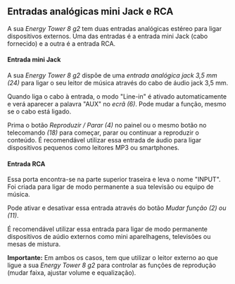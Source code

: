 ## Entradas analógicas mini Jack e RCA

A sua *Energy Tower 8 g2* tem duas entradas analógicas estéreo para ligar dispositivos externos. Uma das entradas é a entrada mini Jack (cabo fornecido) e a outra é a entrada RCA. 

#### Entrada mini Jack
A sua *Energy Tower 8 g2* dispõe de uma *entrada analógica jack 3,5 mm (24)* para ligar o seu leitor de música através do cabo de áudio jack 3,5 mm.

Quando liga o cabo à entrada, o modo "Line-in" é ativado automaticamente e verá aparecer a palavra "AUX" no *ecrã (6)*. Pode mudar a função, mesmo se o cabo está ligado.

Prima o botão *Reproduzir / Parar (4)* no painel ou o mesmo botão no telecomando *(18)* para começar, parar ou continuar a reproduzir o conteúdo.
É recomendável utilizar essa entrada de áudio para ligar dispositivos pequenos como leitores MP3 ou smartphones. 

#### Entrada RCA
Essa porta encontra-se na parte superior traseira e leva o nome "INPUT". Foi criada para ligar de modo permanente a sua televisão ou equipo de música. 

Pode ativar e desativar essa entrada através do botão *Mudar função (2) ou (11)*.

É recomendável utilizar essa entrada para ligar de modo permanente dispositivos de aúdio externos como mini aparelhagens, televisões ou mesas de mistura. 


**Importante:** Em ambos os casos, tem que utilizar o leitor externo ao que ligue a sua *Energy Tower 8 g2* para controlar as funções de reprodução (mudar faixa, ajustar volume e equalização).



